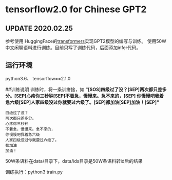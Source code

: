 # tensorflow2.0 for Chinese GPT2 

## UPDATE 2020.02.25
参考使用 HuggingFace的[transformers](https://github.com/huggingface/transformers)实现GPT2模型的编写与训练。
使用50W中文闲聊语料进行训练。目前只写了训练代码，后面添加infer代码。

## 运行环境
python3.6、 tensorflow==2.1.0


##训练说明
训练时，将一条训拼接，如 **"[SOS]四级过了没？[SEP]两次都只差多分。[SEP]心疼你三秒钟[SEP]不着急，慢慢来。急不来的，[SEP]
你慢慢吧我着急六级[SEP]人家四级没过你就要过六级了。[SEP]都加油[SEP]加油！[SEP]"**
```
四级过了没？
两次都只差多分。
心疼你三秒钟
不着急，慢慢来。急不来的，
你慢慢吧我着急六级
人家四级没过你就要过六级了。
都加油
加油！
```
50W条语料在data/目录下，data/ids目录是50W条语料转id后的结果

训练执行：python3 train.py